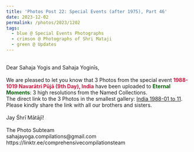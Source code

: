 ```yaml
---
title: 'Photos Post 22: Special Events (after 1975), Part 46'
date: 2023-12-02
permalink: /photos/2023/1202
tags:
  - blue @ Special Events Photographs
  - crimson @ Photographs of Shri Mataji
  - green @ Updates
---
```


<p>
<br>
Dear Sahaja Yogis and Sahaja Yoginīs,<br>
<br>
We are pleased to let you know that 3 Photos from the special event <font color="Crimson"><b>1988-1019 Navarātri Pūjā (9th Day), India</b></font> have been uploaded to <font color="DarkGreen"><b>Eternal Moments</b></font>: 3 high resolutions from the Named Collections.<br>
The direct link to the 3 Photos in the smallest gallery: <a href="https://eternalmoments.smugmug.com/Countries/India/1988-01-to-11"> India 1988-01 to 11</a>.<br> 
Please kindly share the link with all our brothers and sisters.<br>

<br>
Jay Śhrī Mātājī!<br>
<br>
The Photo Subteam<br>
sahajayoga.compilations@gmail.com<br>
https://linktr.ee/comprehensivecompilationsteam
</p>